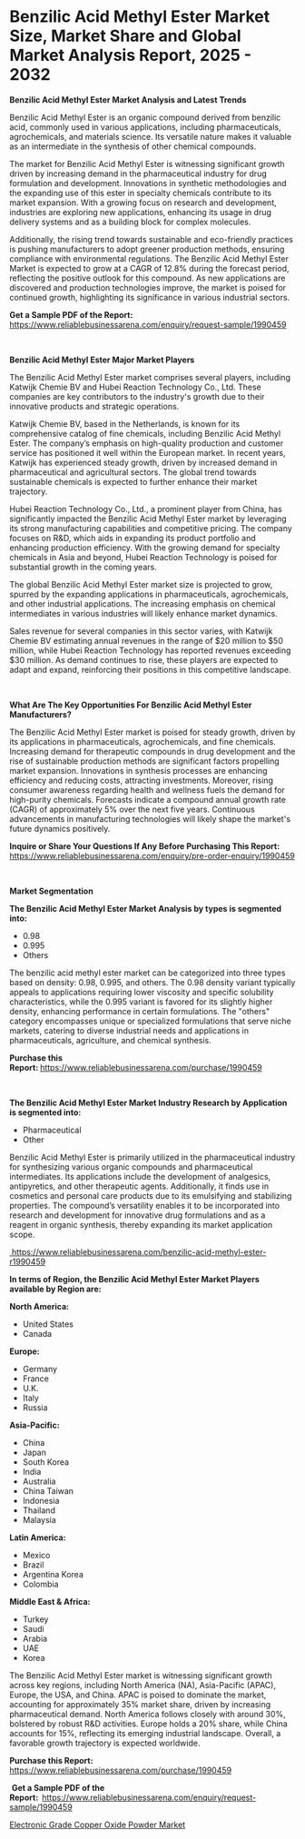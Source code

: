 <p><h1>Benzilic Acid Methyl Ester Market Size, Market Share and Global Market Analysis Report, 2025 - 2032</h1></p><p><strong>Benzilic Acid Methyl Ester Market Analysis and Latest Trends</strong></p>
<p><p>Benzilic Acid Methyl Ester is an organic compound derived from benzilic acid, commonly used in various applications, including pharmaceuticals, agrochemicals, and materials science. Its versatile nature makes it valuable as an intermediate in the synthesis of other chemical compounds.</p><p>The market for Benzilic Acid Methyl Ester is witnessing significant growth driven by increasing demand in the pharmaceutical industry for drug formulation and development. Innovations in synthetic methodologies and the expanding use of this ester in specialty chemicals contribute to its market expansion. With a growing focus on research and development, industries are exploring new applications, enhancing its usage in drug delivery systems and as a building block for complex molecules.</p><p>Additionally, the rising trend towards sustainable and eco-friendly practices is pushing manufacturers to adopt greener production methods, ensuring compliance with environmental regulations. The Benzilic Acid Methyl Ester Market is expected to grow at a CAGR of 12.8% during the forecast period, reflecting the positive outlook for this compound. As new applications are discovered and production technologies improve, the market is poised for continued growth, highlighting its significance in various industrial sectors.</p></p>
<p><strong>Get a Sample PDF of the Report:&nbsp;</strong> <a href="https://www.reliablebusinessarena.com/enquiry/request-sample/1990459?utm_campaign=3013&utm_medium=2&utm_source=Github&utm_content=ia&utm_term=03042025&utm_id=benzilic-acid-methyl-ester">https://www.reliablebusinessarena.com/enquiry/request-sample/1990459</a></p>
<p>&nbsp;</p>
<p><strong>Benzilic Acid Methyl Ester Major Market Players</strong></p>
<p><p>The Benzilic Acid Methyl Ester market comprises several players, including Katwijk Chemie BV and Hubei Reaction Technology Co., Ltd. These companies are key contributors to the industry's growth due to their innovative products and strategic operations. </p><p>Katwijk Chemie BV, based in the Netherlands, is known for its comprehensive catalog of fine chemicals, including Benzilic Acid Methyl Ester. The company’s emphasis on high-quality production and customer service has positioned it well within the European market. In recent years, Katwijk has experienced steady growth, driven by increased demand in pharmaceutical and agricultural sectors. The global trend towards sustainable chemicals is expected to further enhance their market trajectory.</p><p>Hubei Reaction Technology Co., Ltd., a prominent player from China, has significantly impacted the Benzilic Acid Methyl Ester market by leveraging its strong manufacturing capabilities and competitive pricing. The company focuses on R&D, which aids in expanding its product portfolio and enhancing production efficiency. With the growing demand for specialty chemicals in Asia and beyond, Hubei Reaction Technology is poised for substantial growth in the coming years.</p><p>The global Benzilic Acid Methyl Ester market size is projected to grow, spurred by the expanding applications in pharmaceuticals, agrochemicals, and other industrial applications. The increasing emphasis on chemical intermediates in various industries will likely enhance market dynamics.</p><p>Sales revenue for several companies in this sector varies, with Katwijk Chemie BV estimating annual revenues in the range of $20 million to $50 million, while Hubei Reaction Technology has reported revenues exceeding $30 million. As demand continues to rise, these players are expected to adapt and expand, reinforcing their positions in this competitive landscape.</p></p>
<p>&nbsp;</p>
<p><strong>What Are The Key Opportunities For Benzilic Acid Methyl Ester Manufacturers?</strong></p>
<p><p>The Benzilic Acid Methyl Ester market is poised for steady growth, driven by its applications in pharmaceuticals, agrochemicals, and fine chemicals. Increasing demand for therapeutic compounds in drug development and the rise of sustainable production methods are significant factors propelling market expansion. Innovations in synthesis processes are enhancing efficiency and reducing costs, attracting investments. Moreover, rising consumer awareness regarding health and wellness fuels the demand for high-purity chemicals. Forecasts indicate a compound annual growth rate (CAGR) of approximately 5% over the next five years. Continuous advancements in manufacturing technologies will likely shape the market's future dynamics positively.</p></p>
<p><strong>Inquire or Share Your Questions If Any Before Purchasing This Report:</strong> <a href="https://www.reliablebusinessarena.com/enquiry/pre-order-enquiry/1990459?utm_campaign=3013&utm_medium=2&utm_source=Github&utm_content=ia&utm_term=03042025&utm_id=benzilic-acid-methyl-ester">https://www.reliablebusinessarena.com/enquiry/pre-order-enquiry/1990459</a></p>
<p>&nbsp;</p>
<p><strong>Market Segmentation</strong></p>
<p><strong>The Benzilic Acid Methyl Ester Market Analysis by types is segmented into:</strong></p>
<p><ul><li>0.98</li><li>0.995</li><li>Others</li></ul></p>
<p><p>The benzilic acid methyl ester market can be categorized into three types based on density: 0.98, 0.995, and others. The 0.98 density variant typically appeals to applications requiring lower viscosity and specific solubility characteristics, while the 0.995 variant is favored for its slightly higher density, enhancing performance in certain formulations. The "others" category encompasses unique or specialized formulations that serve niche markets, catering to diverse industrial needs and applications in pharmaceuticals, agriculture, and chemical synthesis.</p></p>
<p><strong>Purchase this Report:&nbsp;</strong><a href="https://www.reliablebusinessarena.com/purchase/1990459?utm_campaign=3013&utm_medium=2&utm_source=Github&utm_content=ia&utm_term=03042025&utm_id=benzilic-acid-methyl-ester">https://www.reliablebusinessarena.com/purchase/1990459</a></p>
<p>&nbsp;</p>
<p><strong>The Benzilic Acid Methyl Ester Market Industry Research by Application is segmented into:</strong></p>
<p><ul><li>Pharmaceutical</li><li>Other</li></ul></p>
<p><p>Benzilic Acid Methyl Ester is primarily utilized in the pharmaceutical industry for synthesizing various organic compounds and pharmaceutical intermediates. Its applications include the development of analgesics, antipyretics, and other therapeutic agents. Additionally, it finds use in cosmetics and personal care products due to its emulsifying and stabilizing properties. The compound’s versatility enables it to be incorporated into research and development for innovative drug formulations and as a reagent in organic synthesis, thereby expanding its market application scope.</p></p>
<p><a href="https://www.reliablebusinessarena.com/benzilic-acid-methyl-ester-r1990459?utm_campaign=3013&utm_medium=2&utm_source=Github&utm_content=ia&utm_term=03042025&utm_id=benzilic-acid-methyl-ester">&nbsp;https://www.reliablebusinessarena.com/benzilic-acid-methyl-ester-r1990459</a></p>
<p><strong>In terms of Region, the Benzilic Acid Methyl Ester Market Players available by Region are:</strong></p>
<p>
    <p> <strong> North America: </strong>
        <ul>
            <li>United States</li>
            <li>Canada</li>
        </ul>
        </p> 
    <p> <strong> Europe: </strong>
        <ul>
            <li>Germany</li>
            <li>France</li>
            <li>U.K.</li>
            <li>Italy</li>
            <li>Russia</li>
        </ul>
        </p> 
    <p> <strong> Asia-Pacific: </strong>
        <ul>
            <li>China</li>
            <li>Japan</li>
            <li>South Korea</li>
            <li>India</li>
            <li>Australia</li>
            <li>China Taiwan</li>
            <li>Indonesia</li>
            <li>Thailand</li>
            <li>Malaysia</li>
        </ul>
        </p> 
    <p> <strong> Latin America: </strong>
        <ul>
            <li>Mexico</li>
            <li>Brazil</li>
            <li>Argentina Korea</li>
            <li>Colombia</li>
        </ul>
        </p> 
    <p> <strong> Middle East & Africa: </strong>
        <ul>
            <li>Turkey</li>
            <li>Saudi</li>
            <li>Arabia</li>
            <li>UAE</li>
            <li>Korea</li>
        </ul>
    </p>
    </p>
<p><p>The Benzilic Acid Methyl Ester market is witnessing significant growth across key regions, including North America (NA), Asia-Pacific (APAC), Europe, the USA, and China. APAC is poised to dominate the market, accounting for approximately 35% market share, driven by increasing pharmaceutical demand. North America follows closely with around 30%, bolstered by robust R&D activities. Europe holds a 20% share, while China accounts for 15%, reflecting its emerging industrial landscape. Overall, a favorable growth trajectory is expected worldwide.</p></p>
<p><strong>Purchase this Report: </strong><a href="https://www.reliablebusinessarena.com/purchase/1990459?utm_campaign=3013&utm_medium=2&utm_source=Github&utm_content=ia&utm_term=03042025&utm_id=benzilic-acid-methyl-ester">https://www.reliablebusinessarena.com/purchase/1990459</a></p>
<p>&nbsp;<strong>Get a Sample PDF of the Report:&nbsp;&nbsp;</strong><a href="https://www.reliablebusinessarena.com/enquiry/request-sample/1990459?utm_campaign=3013&utm_medium=2&utm_source=Github&utm_content=ia&utm_term=03042025&utm_id=benzilic-acid-methyl-ester">https://www.reliablebusinessarena.com/enquiry/request-sample/1990459</a></p>
<p><strong></strong></p>
<p><p><a href="https://github.com/micbotam/Market-Research-Report-List-1/blob/main/electronic-grade-copper-oxide-powder-market.md?utm_campaign=3013&utm_medium=2&utm_source=Github&utm_content=ia&utm_term=03042025&utm_id=benzilic-acid-methyl-ester">Electronic Grade Copper Oxide Powder Market</a></p></p>